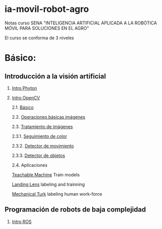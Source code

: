 # ia-movil-robot-agro
Notas curso SENA "INTELIGENCIA ARTIFICIAL APLICADA A LA ROBÓTICA MÓVIL PARA SOLUCIONES EN EL AGRO"


El curso se conforma de 3 niveles

# Básico:

## Introducción a la visión artificial

1. [Intro Phyton](Intro_python/)
2. [Intro OpenCV](Intro_OpenCV)

    2.1. [Básico](Intro_OpenCV/SPYDER/)
    
    2.2. [Operaciones básicas imágenes](Intro_OpenCV/VSCODE/)
    
    2.3. [Tratamiento de imágenes](Intro_OpenCV/tratamiento_imagenes/)

    2.3.1. [Seguimiento de color](Intro_OpenCV/tratamiento_imagenes/seguimiento_color/)
    
    2.3.2. [Detector de movimiento](Intro_OpenCV/tratamiento_imagenes/detector_movimiento/)

    2.3.3. [Detector de objetos](Intro_OpenCV/tratamiento_imagenes/detector_objetos/)

    2.4. Aplicaciones
    
    [Teachable Machine](https://teachablemachine.withgoogle.com/) Train models
        
    [Landing Lens](https://landing.ai/) labeling and trainning

    [Mechanical Turk](https://www.mturk.com/) labeling human work-force

        
## Programación de robots de baja complejidad


1. [Intro ROS](Intro_ROS/)

